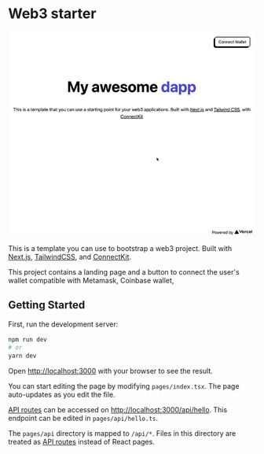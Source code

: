 # Web3 starter

![](./connect.gif)

This is a template you can use to bootstrap a web3 project. Built with [Next.js](https://nextjs.org/), [TailwindCSS](https://tailwindcss.com), and [ConnectKit](https://docs.family.co/connectkit).

This project contains a landing page and a button to connect the user's wallet compatible with Metamask, Coinbase wallet,

## Getting Started

First, run the development server:

```bash
npm run dev
# or
yarn dev
```

Open [http://localhost:3000](http://localhost:3000) with your browser to see the result.

You can start editing the page by modifying `pages/index.tsx`. The page auto-updates as you edit the file.

[API routes](https://nextjs.org/docs/api-routes/introduction) can be accessed on [http://localhost:3000/api/hello](http://localhost:3000/api/hello). This endpoint can be edited in `pages/api/hello.ts`.

The `pages/api` directory is mapped to `/api/*`. Files in this directory are treated as [API routes](https://nextjs.org/docs/api-routes/introduction) instead of React pages.
